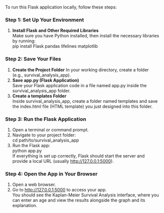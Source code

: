 To run this Flask application locally, follow these steps:<br>
### Step 1: Set Up Your Environment<br>
1. **Install Flask and Other Required Libraries**<br>
   Make sure you have Python installed, then install the necessary libraries by running:<br>
   pip install Flask pandas lifelines matplotlib<br>
### Step 2: Save Your Files<br>
1. **Create the Project Folder** 
   In your working directory, create a folder (e.g., survival_analysis_app).<br>
2. **Save app.py  (Flask Application)**<br>
   Save your Flask application code in a file named app.py inside the survival_analysis_app folder.<br>
3. **Create a templates Folder**<br>
   Inside survival_analysis_app, create a folder named templates and save the index.html file (HTML template) you just designed into this folder.<br>
### Step 3: Run the Flask Application<br>
1. Open a terminal or command prompt.<br>
2. Navigate to your project folder:<br>
   cd path/to/survival_analysis_app<br>
3. Run the Flask app:<br>
   python app.py<br>
   If everything is set up correctly, Flask should start the server and provide a local URL (usually http://127.0.0.1:5000).<br>
### Step 4: Open the App in Your Browser<br>
1. Open a web browser.<br>
2. Go to http://127.0.0.1:5000 to access your app.<br>
You should see the Kaplan-Meier Survival Analysis interface, where you can enter an age and view the results alongside the graph and its explanation.<br>
